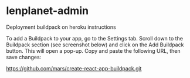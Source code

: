 # lenplanet-admin

Deployment buildpack on heroku instructions

To add a Buildpack to your app, go to the Settings tab. Scroll down to the Buildpack section (see screenshot below) and click on the Add Buildpack button. This will open a pop-up. Copy and paste the following URL, then save changes:

https://github.com/mars/create-react-app-buildpack.git

